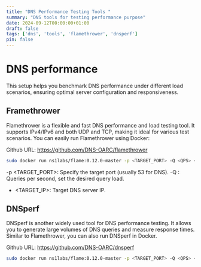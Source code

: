 ```yaml
---
title: "DNS Performance Testing Tools "
summary: "DNS tools for testing performance purpose"
date: 2024-09-12T00:00:00+01:00
draft: false
tags: ['dns', 'tools', 'flamethrower', 'dnsperf']
pin: false
---
```


# DNS performance

This setup helps you benchmark DNS performance under different load scenarios, ensuring optimal server configuration and responsiveness.

## Framethrower

Flamethrower is a flexible and fast DNS performance and load testing tool. It supports IPv4/IPv6 and both UDP and TCP, making it ideal for various test scenarios. You can easily run Flamethrower using Docker:

Github URL: https://github.com/DNS-OARC/flamethrower

```bash
sudo docker run ns1labs/flame:0.12.0-master -p <TARGET_PORT> -Q <QPS> <TARGET_IP>
```

-p <TARGET_PORT>: Specify the target port (usually 53 for DNS).
-Q <QPS>: Queries per second, set the desired query load.
- <TARGET_IP>: Target DNS server IP.

## DNSperf

DNSperf is another widely used tool for DNS performance testing. It allows you to generate large volumes of DNS queries and measure response times. Similar to Flamethrower, you can also run DNSperf in Docker.

Github URL: https://github.com/DNS-OARC/dnsperf

```bash
sudo docker run ns1labs/flame:0.12.0-master -p <TARGET_PORT> -Q <QPS> <TARGET_IP>
```